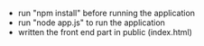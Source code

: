 - run "npm install" before running the application 
- run "node app.js" to run the application
- written the front end part in public (index.html)